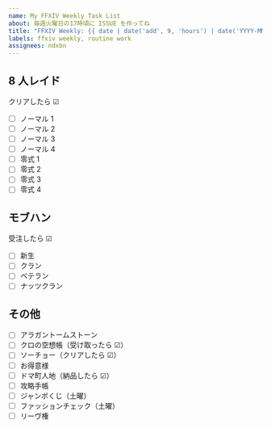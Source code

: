 ```yaml
---
name: My FFXIV Weekly Task List
about: 毎週火曜日の17時頃に ISSUE を作ってね
title: "FFXIV Weekly: {{ date | date('add', 9, 'hours') | date('YYYY-MM-DD') }} ～ {{ date | date('add', 9, 'hours') | date('add', 6, 'days') | date('YYYY-MM-DD') }}"
labels: ffxiv weekly, routine work
assignees: ndxbn
---
```


## 8 人レイド

クリアしたら ☑

- [ ] ノーマル 1
- [ ] ノーマル 2
- [ ] ノーマル 3
- [ ] ノーマル 4
- [ ] 零式 1
- [ ] 零式 2
- [ ] 零式 3
- [ ] 零式 4

## モブハン

受注したら ☑

- [ ] 新生
- [ ] クラン
- [ ] ベテラン
- [ ] ナッツクラン

## その他

- [ ] アラガントームストーン
- [ ] クロの空想帳（受け取ったら ☑）
- [ ] ソーチョー（クリアしたら ☑）
- [ ] お得意様
- [ ] ドマ町人地（納品したら ☑）
- [ ] 攻略手帳
- [ ] ジャンボくじ（土曜）
- [ ] ファッションチェック（土曜）
- [ ] リーヴ権

